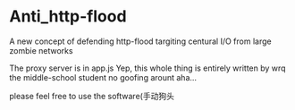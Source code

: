 # Anti_http-flood
A new concept of defending http-flood targiting centural I/O from large zombie networks

The proxy server is in app.js
Yep, this whole thing is entirely written by wrq the middle-school student no goofing arount aha...

please feel free to use the software(手动狗头
